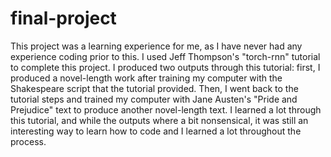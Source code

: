 # final-project
This project was a learning experience for me, as I have never had any experience coding prior to this. I used Jeff Thompson's "torch-rnn" tutorial to complete this project. I produced two outputs through this tutorial: first, I produced a novel-length work after training my computer with the Shakespeare script that the tutorial provided. Then, I went back to the tutorial steps and trained my computer with Jane Austen's "Pride and Prejudice" text to produce another novel-length text. I learned a lot through this tutorial, and while the outputs where a bit nonsensical, it was still an interesting way to learn how to code and I learned a lot throughout the process.
